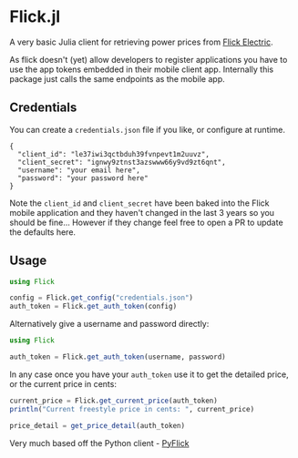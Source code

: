 # Flick.jl

A very basic Julia client for retrieving power prices from [Flick Electric](https://www.flickelectric.co.nz/).

As flick doesn't (yet) allow developers to register applications you have to use
the app tokens embedded in their mobile client app. Internally this package just calls the same
endpoints as the mobile app.


## Credentials

You can create a `credentials.json` file if you like, or configure at runtime.

```
{
  "client_id": "le37iwi3qctbduh39fvnpevt1m2uuvz",
  "client_secret": "ignwy9ztnst3azswww66y9vd9zt6qnt",
  "username": "your email here",
  "password": "your password here"
}

```

Note the `client_id` and `client_secret` have been baked into the Flick mobile application and they haven't changed in the last 3 years so you should be fine... However if they change feel free to open a PR to update the defaults here.


## Usage

```julia
using Flick

config = Flick.get_config("credentials.json")
auth_token = Flick.get_auth_token(config)

```

Alternatively give a username and password directly:

```julia
using Flick

auth_token = Flick.get_auth_token(username, password)
```

In any case once you have your `auth_token` use it to get the detailed price,
or the current price in cents:

```julia
current_price = Flick.get_current_price(auth_token)
println("Current freestyle price in cents: ", current_price)

price_detail = get_price_detail(auth_token)
```


Very much based off the Python client - [PyFlick](https://github.com/driannaude/PyFlick)
